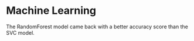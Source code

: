 # Machine Learning

The RandomForest model came back with a better accuracy score than the SVC model.